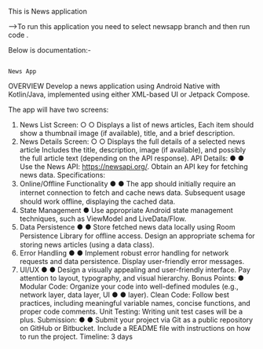 This is News application 

-->To run this application you need to select newsapp branch and then run code .




Below is documentation:-

                                                                                                            News App
OVERVIEW
Develop a news application using Android Native with Kotlin/Java, implemented using either XML-based UI
or Jetpack Compose.


The app will have two screens:
1. News List Screen:
○
○
Displays a list of news articles,
Each item should show a thumbnail image (if available), title, and a brief description.
2. News Details Screen:
○
○
Displays the full details of a selected news article
Includes the title, description, image (if available), and possibly the full article text
(depending on the API response).
API Details:
●
●
Use the News API: https://newsapi.org/.
Obtain an API key for fetching news data.
Specifications:
1. Online/Oﬄine Functionality
●
●
The app should initially require an internet connection to fetch and cache news data.
Subsequent usage should work oﬄine, displaying the cached data.
2. State Management
●
Use appropriate Android state management techniques, such as ViewModel and LiveData/Flow.
3. Data Persistence
●
●
Store fetched news data locally using Room Persistence Library for oﬄine access.
Design an appropriate schema for storing news articles (using a data class).
4. Error Handling
●
●
Implement robust error handling for network requests and data persistence.
Display user-friendly error messages.
5. UI/UX
●
●
Design a visually appealing and user-friendly interface.
Pay attention to layout, typography, and visual hierarchy.
Bonus Points:
●
Modular Code: Organize your code into well-defined modules (e.g., network layer, data layer, UI
●
●
layer).
Clean Code: Follow best practices, including meaningful variable names, concise functions, and
proper code comments.
Unit Testing: Writing unit test cases will be a plus.
Submission:
●
●
Submit your project via Git as a public repository on GitHub or Bitbucket.
Include a README file with instructions on how to run the project.
Timeline: 3 days

